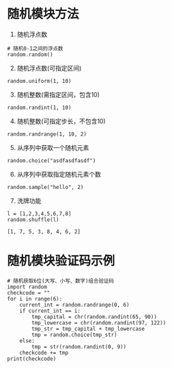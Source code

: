 # 随机模块方法
1. 随机浮点数
```
# 随机0-1之间的浮点数
random.random()
```

2. 随机浮点数(可指定区间)
```
random.uniform(1, 10)
```

3. 随机整数(需指定区间，包含10)
```
random.randint(1, 10)
```

4. 随机整数(可指定步长，不包含10)
```
random.randrange(1, 10, 2)
```

5. 从序列中获取一个随机元素
```
random.choice("asdfasdfasdf")
```

6. 从序列中获取指定随机元素个数
```
random.sample("hello", 2)
```

7. 洗牌功能
```
l = [1,2,3,4,5,6,7,8]
random.shuffle(l)

[1, 7, 5, 3, 8, 4, 6, 2]
```

# 随机模块验证码示例
```
# 随机获取6位(大写、小写、数字)组合验证码
import random
checkcode = ""
for i in range(6):
    current_int = random.randrange(0, 6)
    if current_int == i:
        tmp_capital = chr(random.randint(65, 90))
        tmp_lowercase = chr(random.randint(97, 122))
        tmp_str = tmp_capital + tmp_lowercase
        tmp = random.choice(tmp_str)
    else:
        tmp = str(random.randint(0, 9))
    checkcode += tmp
print(checkcode)
```
